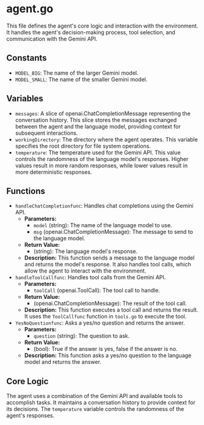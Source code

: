# agent.go

This file defines the agent's core logic and interaction with the environment. It handles the agent's decision-making process, tool selection, and communication with the Gemini API.

## Constants

-   `MODEL_BIG`: The name of the larger Gemini model.
-   `MODEL_SMALL`: The name of the smaller Gemini model.

## Variables

-   `messages`: A slice of openai.ChatCompletionMessage representing the conversation history. This slice stores the messages exchanged between the agent and the language model, providing context for subsequent interactions.
-   `workingDirectory`: The directory where the agent operates. This variable specifies the root directory for file system operations.
-   `temperature`: The temperature used for the Gemini API. This value controls the randomness of the language model's responses. Higher values result in more random responses, while lower values result in more deterministic responses.

## Functions

-   `handleChatCompletionfunc`: Handles chat completions using the Gemini API.
    -   **Parameters:**
        -   `model` (string): The name of the language model to use.
        -   `msg` (openai.ChatCompletionMessage): The message to send to the language model.
    -   **Return Value:**
        -   (string): The language model's response.
    -   **Description:** This function sends a message to the language model and returns the model's response. It also handles tool calls, which allow the agent to interact with the environment.
-   `handleToolCallfunc`: Handles tool calls from the Gemini API.
    -   **Parameters:**
        -   `toolCall` (openai.ToolCall): The tool call to handle.
    -   **Return Value:**
        -   (openai.ChatCompletionMessage): The result of the tool call.
    -   **Description:** This function executes a tool call and returns the result. It uses the `ToolCallfunc` function in `tools.go` to execute the tool.
-   `YesNoQuestionfunc`: Asks a yes/no question and returns the answer.
    -   **Parameters:**
        -   `question` (string): The question to ask.
    -   **Return Value:**
        -   (bool): True if the answer is yes, false if the answer is no.
    -   **Description:** This function asks a yes/no question to the language model and returns the answer.

## Core Logic

The agent uses a combination of the Gemini API and available tools to accomplish tasks. It maintains a conversation history to provide context for its decisions. The `temperature` variable controls the randomness of the agent's responses.
